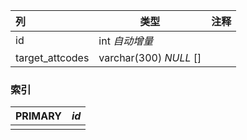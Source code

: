 | 列              | 类型                   | 注释 |
| :-------------- | ---------------------- | ---- |
| id              | int *自动增量*         |      |
| target_attcodes | varchar(300) *NULL* [] |      |

### 索引

| PRIMARY | *id* |
| :------ | ---- |
|         |      |